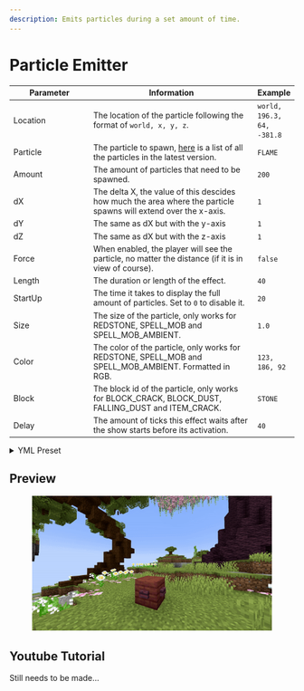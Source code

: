 ```yaml
---
description: Emits particles during a set amount of time.
---
```


# Particle Emitter

<table><thead><tr><th width="149">Parameter</th><th width="323.3333333333333">Information</th><th>Example</th></tr></thead><tbody><tr><td>Location</td><td>The location of the particle following the format of <code>world, x, y, z</code>.</td><td><code>world, 196.3, 64, -381.8</code></td></tr><tr><td>Particle</td><td>The particle to spawn, <a href="https://hub.spigotmc.org/javadocs/spigot/org/bukkit/Particle.html">here</a> is a list of all the particles in the latest version.</td><td><code>FLAME</code></td></tr><tr><td>Amount</td><td>The amount of particles that need to be spawned.</td><td><code>200</code></td></tr><tr><td>dX</td><td>The delta X, the value of this descides how much the area where the particle spawns will extend over the x-axis.</td><td><code>1</code></td></tr><tr><td>dY</td><td>The same as dX but with the y-axis</td><td><code>1</code></td></tr><tr><td>dZ</td><td>The same as dX but with the z-axis</td><td><code>1</code></td></tr><tr><td>Force</td><td>When enabled, the player will see the particle, no matter the distance (if it is in view of course).</td><td><code>false</code></td></tr><tr><td>Length</td><td>The duration or length of the effect.</td><td><code>40</code></td></tr><tr><td>StartUp</td><td>The time it takes to display the full amount of particles. Set to <code>0</code> to disable it.</td><td><code>20</code></td></tr><tr><td>Size</td><td>The size of the particle, only works for REDSTONE, SPELL_MOB and SPELL_MOB_AMBIENT.</td><td><code>1.0</code></td></tr><tr><td>Color</td><td>The color of the particle, only works for REDSTONE, SPELL_MOB and SPELL_MOB_AMBIENT. Formatted in RGB.</td><td><code>123, 186, 92</code></td></tr><tr><td>Block</td><td>The block id of the particle, only works for BLOCK_CRACK, BLOCK_DUST, FALLING_DUST and ITEM_CRACK.</td><td><code>STONE</code></td></tr><tr><td>Delay</td><td>The amount of ticks this effect waits after the show starts before its activation.</td><td><code>40</code></td></tr></tbody></table>

<details>

<summary>YML Preset</summary>

{% code lineNumbers="true" %}
```yaml
'1':
  Type: PARTICLE_EMITTER
  Location: world, 0, 0, 0
  Particle: SMOKE_NORMAL
  Amount: 1
  dX: 1
  dY: 1
  dZ: 1
  Force: false
  Length: 20
  StartUp: 0
  Delay: 0
```
{% endcode %}

</details>

## Preview

<figure><img src="../../.gitbook/assets/particle_emitter.gif" alt=""><figcaption></figcaption></figure>

## Youtube Tutorial

Still needs to be made...

